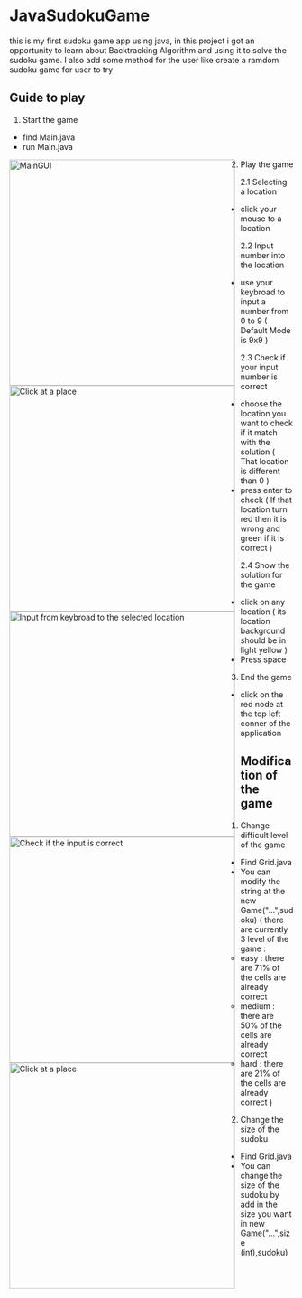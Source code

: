 # JavaSudokuGame
this is my first sudoku game app using java, in this project i got an opportunity to learn about Backtracking Algorithm and using it to solve the sudoku game. I also add some method for the user like create a ramdom sudoku game for user to try 

## Guide to play 

1. Start the game 
- find Main.java
- run Main.java 

<img src="Image/GUI.png"
     alt="MainGUI"
     style="float: left; margin-right: 10px;"
     width="400"
/>
     
2. Play the game 

2.1 Selecting a location 
- click your mouse to a location 

<img src="Image/ClickAtAPlace.png"
     alt="Click at a place"
     style="float: left; margin-right: 10px;"
     width="400"
/>

2.2 Input number into the location
- use your keybroad to input a number from 0 to 9 ( Default Mode is 9x9 ) 

<img src="Image/TakeInputFromKeybroad.png"
     alt="Input from keybroad to the selected location"
     style="float: left; margin-right: 10px;"
     width="400"
/>

2.3 Check if your input number is correct 
- choose the location you want to check if it match with the solution ( That location is different than 0 )
- press enter to check ( If that location turn red then it is wrong and green if it is correct )

<img src="Image/CheckIfTheInputIsCorrect.png"
     alt="Check if the input is correct"
     style="float: left; margin-right: 10px;"
     width="400"
/>

2.4 Show the solution for the game 
- click on any location ( its location background should be in light yellow )
- Press space 

<img src="Image/ShowSolution.png"
     alt="Click at a place"
     style="float: left; margin-right: 10px;"
     width="400"
/>

3. End the game 
- click on the red node at the top left conner of the application 

## Modification of the game 

1. Change difficult level of the game 
- Find Grid.java
- You can modify the string at the new Game("...",sudoku) 
( there are currently 3 level of the game :
    - easy : there are 71% of the cells are already correct 
    - medium : there are 50% of the cells are already correct 
    - hard : there are 21% of the cells are already correct 
)

2. Change the size of the sudoku
- Find Grid.java 
- You can change the size of the sudoku by add in the size you want in new Game("...",size (int),sudoku)









